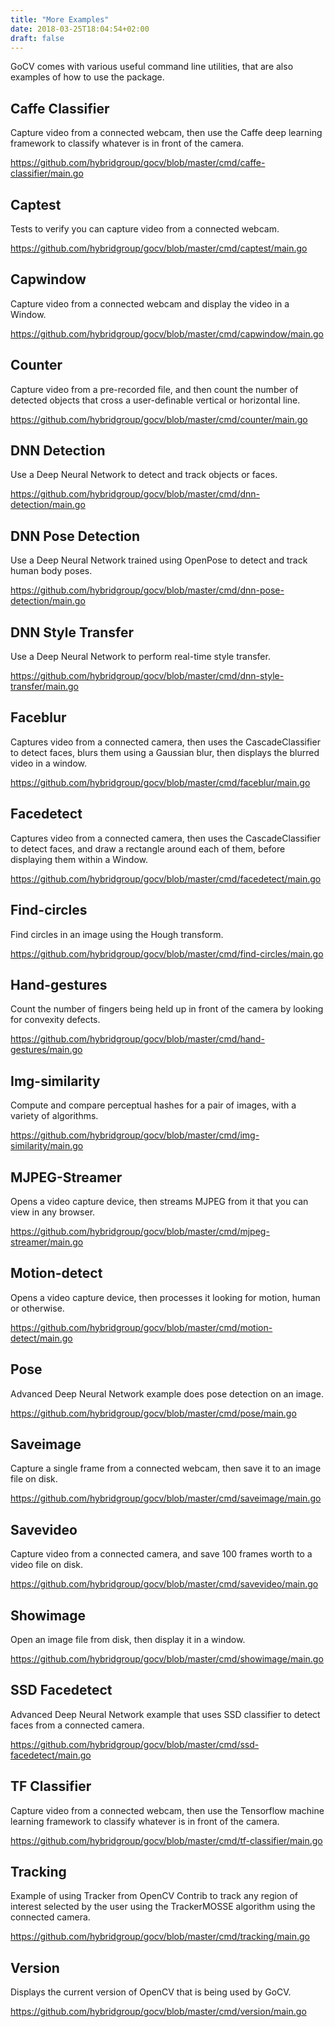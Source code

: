```yaml
---
title: "More Examples"
date: 2018-03-25T18:04:54+02:00
draft: false
---
```


GoCV comes with various useful command line utilities, that are also examples of how to use the package.

## Caffe Classifier

Capture video from a connected webcam, then use the Caffe deep learning framework to classify whatever is in front of the camera.

https://github.com/hybridgroup/gocv/blob/master/cmd/caffe-classifier/main.go

## Captest

Tests to verify you can capture video from a connected webcam.

https://github.com/hybridgroup/gocv/blob/master/cmd/captest/main.go

## Capwindow

Capture video from a connected webcam and display the video in a Window.

https://github.com/hybridgroup/gocv/blob/master/cmd/capwindow/main.go

## Counter

Capture video from a pre-recorded file, and then count the number of detected objects that cross a user-definable vertical or horizontal line.

https://github.com/hybridgroup/gocv/blob/master/cmd/counter/main.go

## DNN Detection

Use a Deep Neural Network to detect and track objects or faces.

https://github.com/hybridgroup/gocv/blob/master/cmd/dnn-detection/main.go

## DNN Pose Detection

Use a Deep Neural Network trained using OpenPose to detect and track human body poses.

https://github.com/hybridgroup/gocv/blob/master/cmd/dnn-pose-detection/main.go

## DNN Style Transfer

Use a Deep Neural Network to perform real-time style transfer.

https://github.com/hybridgroup/gocv/blob/master/cmd/dnn-style-transfer/main.go

## Faceblur

Captures video from a connected camera, then uses the CascadeClassifier to detect faces, blurs them using a Gaussian blur, then displays the blurred video in a window.

https://github.com/hybridgroup/gocv/blob/master/cmd/faceblur/main.go

## Facedetect

Captures video from a connected camera, then uses the CascadeClassifier to detect faces, and draw a rectangle around each of them, before displaying them within a Window.

https://github.com/hybridgroup/gocv/blob/master/cmd/facedetect/main.go

## Find-circles

Find circles in an image using the Hough transform.

https://github.com/hybridgroup/gocv/blob/master/cmd/find-circles/main.go

## Hand-gestures

Count the number of fingers being held up in front of the camera by looking for convexity defects.

https://github.com/hybridgroup/gocv/blob/master/cmd/hand-gestures/main.go

## Img-similarity

Compute and compare perceptual hashes for a pair of images, with a variety of algorithms.

https://github.com/hybridgroup/gocv/blob/master/cmd/img-similarity/main.go

## MJPEG-Streamer

Opens a video capture device, then streams MJPEG from it that you can view in any browser.

https://github.com/hybridgroup/gocv/blob/master/cmd/mjpeg-streamer/main.go

## Motion-detect

Opens a video capture device, then processes it looking for motion, human or otherwise.

https://github.com/hybridgroup/gocv/blob/master/cmd/motion-detect/main.go

## Pose

Advanced Deep Neural Network example does pose detection on an image.

https://github.com/hybridgroup/gocv/blob/master/cmd/pose/main.go

## Saveimage

Capture a single frame from a connected webcam, then save it to an image file on disk.

https://github.com/hybridgroup/gocv/blob/master/cmd/saveimage/main.go

## Savevideo

Capture video from a connected camera, and save 100 frames worth to a video file on disk.

https://github.com/hybridgroup/gocv/blob/master/cmd/savevideo/main.go

## Showimage

Open an image file from disk, then display it in a window.

https://github.com/hybridgroup/gocv/blob/master/cmd/showimage/main.go

## SSD Facedetect

Advanced Deep Neural Network example that uses SSD classifier to detect faces from a connected camera.

https://github.com/hybridgroup/gocv/blob/master/cmd/ssd-facedetect/main.go

## TF Classifier

Capture video from a connected webcam, then use the Tensorflow machine learning framework to classify whatever is in front of the camera.

https://github.com/hybridgroup/gocv/blob/master/cmd/tf-classifier/main.go

## Tracking

Example of using Tracker from OpenCV Contrib to track any region of interest selected by the user using the TrackerMOSSE algorithm using the connected camera.

https://github.com/hybridgroup/gocv/blob/master/cmd/tracking/main.go

## Version

Displays the current version of OpenCV that is being used by GoCV.

https://github.com/hybridgroup/gocv/blob/master/cmd/version/main.go
